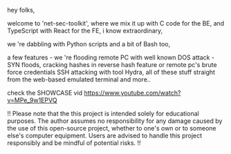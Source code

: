 hey folks, 

welcome to 'net-sec-toolkit', where we mix it up with C code for the BE, and TypeScript with React for the FE, i know extraordinary,

we 're dabbling with Python scripts and a bit of Bash too, 

a few features - we 're flooding remote PC with well known DOS attack - SYN floods, cracking hashes in reverse hash feature or remote pc's brute force credentials SSH attacking with tool Hydra, all of these stuff straight from the web-based emulated terminal and more..

check the SHOWCASE vid
https://www.youtube.com/watch?v=MPe_9w1EPVQ



!! Please note that the this project is intended solely for educational purposes. The author assumes no responsibility for any damage caused by the use of this open-source project, whether to one's own or to someone else's computer equipment. Users are advised to handle this project responsibly and be mindful of potential risks. !!
